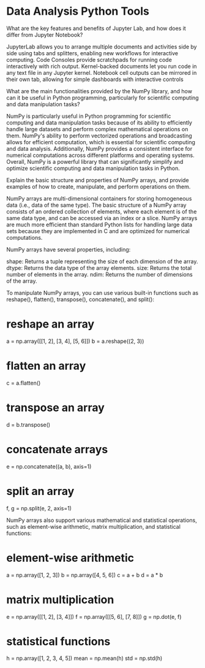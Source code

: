
# Data Analysis Python Tools

What are the key features and benefits of Jupyter Lab, and how does it differ from Jupyter Notebook?

JupyterLab allows you to arrange multiple documents and activities side by side using tabs and splitters, enabling new workflows for interactive computing. Code Consoles provide scratchpads for running code interactively with rich output. Kernel-backed documents let you run code in any text file in any Jupyter kernel. Notebook cell outputs can be mirrored in their own tab, allowing for simple dashboards with interactive controls

What are the main functionalities provided by the NumPy library, and how can it be useful in Python programming, particularly for scientific computing and data manipulation tasks?

NumPy is particularly useful in Python programming for scientific computing and data manipulation tasks because of its ability to efficiently handle large datasets and perform complex mathematical operations on them. NumPy's ability to perform vectorized operations and broadcasting allows for efficient computation, which is essential for scientific computing and data analysis. Additionally, NumPy provides a consistent interface for numerical computations across different platforms and operating systems. Overall, NumPy is a powerful library that can significantly simplify and optimize scientific computing and data manipulation tasks in Python.

Explain the basic structure and properties of NumPy arrays, and provide examples of how to create, manipulate, and perform operations on them.

NumPy arrays are multi-dimensional containers for storing homogeneous data (i.e., data of the same type). The basic structure of a NumPy array consists of an ordered collection of elements, where each element is of the same data type, and can be accessed via an index or a slice. NumPy arrays are much more efficient than standard Python lists for handling large data sets because they are implemented in C and are optimized for numerical computations.

NumPy arrays have several properties, including:

shape: Returns a tuple representing the size of each dimension of the array.
dtype: Returns the data type of the array elements.
size: Returns the total number of elements in the array.
ndim: Returns the number of dimensions of the array.

To manipulate NumPy arrays, you can use various built-in functions such as reshape(), flatten(), transpose(), concatenate(), and split():

# reshape an array
a = np.array([[1, 2], [3, 4], [5, 6]])
b = a.reshape((2, 3))

# flatten an array
c = a.flatten()

# transpose an array
d = b.transpose()

# concatenate arrays
e = np.concatenate((a, b), axis=1)

# split an array
f, g = np.split(e, 2, axis=1)


NumPy arrays also support various mathematical and statistical operations, such as element-wise arithmetic, matrix multiplication, and statistical functions:

# element-wise arithmetic
a = np.array([1, 2, 3])
b = np.array([4, 5, 6])
c = a + b
d = a * b

# matrix multiplication
e = np.array([[1, 2], [3, 4]])
f = np.array([[5, 6], [7, 8]])
g = np.dot(e, f)

# statistical functions
h = np.array([1, 2, 3, 4, 5])
mean = np.mean(h)
std = np.std(h)
